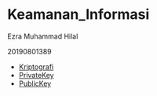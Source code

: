# Keamanan_Informasi
<p>Ezra Muhammad Hilal</p>
<p>20190801389</p>
<ul>
  <li><a href="kriptografi.py">Kriptografi</a></li>
  <li><a href="private.pem">PrivateKey</a></li>
  <li><a href="public.pem">PublicKey</a></li>
</ul>
